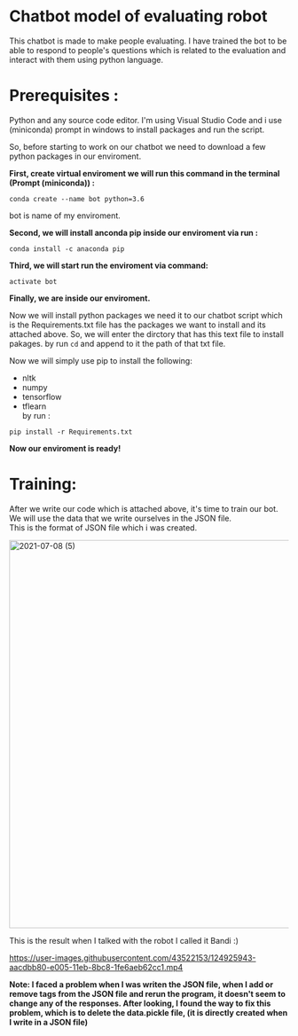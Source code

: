 


# Chatbot model of evaluating robot
This chatbot is made to make people evaluating. I have trained the bot to be able to respond to people's questions which is related to the evaluation and interact with them using python language.

# Prerequisites :   
 Python and any source code editor. I'm using Visual Studio Code and i use (miniconda) prompt in windows to install packages and run the script.    
 
 So, before starting to work on our chatbot we need to download a few python packages in our enviroment. 
 
**First, create virtual enviroment we will run this command in the terminal (Prompt (miniconda)) :**
 ```
 conda create --name bot python=3.6
 ```
 bot is name of my enviroment.  
 
 **Second, we will install anconda pip inside our enviroment via run :**
  ```
  conda install -c anaconda pip
 ```
 
 **Third, we will start run the enviroment via command:**
  ```
  activate bot
 ``` 
**Finally, we are inside our enviroment.**

Now we will install python packages we need it to our chatbot script which is the Requirements.txt file has the packages we want to install and its attached above.
So, we will enter the dirctory that has this text file to install pakages. by run `cd` and append to it the path of that txt file.  

Now we will simply use pip to install the following:  
- nltk  
- numpy
- tensorflow  
- tflearn  
by run :
 ``` 
 pip install -r Requirements.txt 
  ``` 

**Now our enviroment is ready!**

# Training: 
After we write our code which is attached above, it's time to train our bot. We will use the data that we write ourselves in the JSON file.   
This is the format of JSON file which i was created.

<img width="700" alt="2021-07-08 (5)" src="https://user-images.githubusercontent.com/43522153/124837754-28ee7b80-df8e-11eb-9480-4b4345f6e9dd.png">

This is the result when I talked with the robot I called it Bandi :)



https://user-images.githubusercontent.com/43522153/124925943-aacdbb80-e005-11eb-8bc8-1fe6aeb62cc1.mp4


**Note: I faced a problem when I was writen the JSON file, when I add or remove tags from the JSON file and rerun the program, it doesn't seem to change any of the responses. After looking, I found the way to fix this problem, which is to delete the data.pickle file, (it is directly created when I write in a JSON file)**




